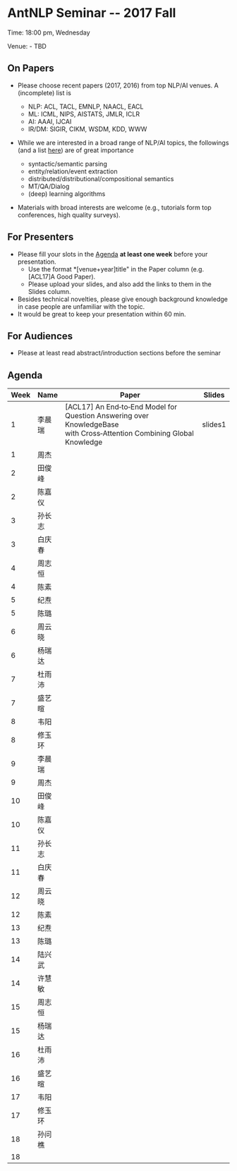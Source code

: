 # AntNLP Seminar -- 2017 Fall

Time: 18:00 pm, Wednesday

Venue: - TBD

## On Papers
- Please choose recent papers (2017, 2016) from top NLP/AI venues. A (incomplete) list is
  - NLP: ACL, TACL, EMNLP, NAACL, EACL  
  - ML:  ICML, NIPS, AISTATS, JMLR, ICLR  
  - AI:  AAAI, IJCAI  
  - IR/DM: SIGIR, CIKM, WSDM, KDD, WWW  
- While we are interested in a broad range of NLP/AI topics, the followings 
(and a list [here](https://slack-files.com/T22T1UP8Q-F726RJERH-9a39cc3d9a)) are of great importance
  - syntactic/semantic parsing  
  - entity/relation/event extraction  
  - distributed/distributional/compositional semantics
  - MT/QA/Dialog  
  - (deep) learning algorithms  

- Materials with broad interests are welcome (e.g., tutorials form top conferences, high quality surveys).  

## For Presenters
- Please fill your slots in the [Agenda](Agenda) **at least one week** before your presentation.  
  - Use the format *[venue+year]title" in the Paper column (e.g. [ACL17]A Good Paper).   
  - Please upload your slides, and also add the links to them in the Slides column.  
- Besides technical novelties, please give enough background knowledge in case people are unfamiliar with the topic.    
- It would be great to keep your presentation within 60 min.   

## For Audiences   
- Please at least read abstract/introduction sections before the seminar  

## Agenda 

Week | Name | Paper | Slides
---- | ---- | ----- | ------
1    |李晨瑞 | [ACL17] An End‐to‐End Model for Question Answering over  KnowledgeBase </br> with Cross‐Attention Combining Global Knowledge | slides1
1    |周杰   |   | 
2    |田俊峰 |  |
2    |陈嘉仪 |  |
3    |孙长志 |  |
3    |白庆春 |  |
4    |周志恒 |  |
4    |陈素   |  |
5    |纪焘   |  |
5    |陈璐   |  |
6    |周云晓 |  |
6    |杨瑞达 |  |
7    |杜雨沛 |  |
7    |盛艺暄 |  |
8    |韦阳   |  |
8    |修玉环 |  |
9    |李晨瑞 |  |
9    |周杰   |   | 
10    |田俊峰 |  |
10    |陈嘉仪 |  |
11    |孙长志 |  |
11    |白庆春 |  |
12    |周云晓 |  |
12    |陈素   |  |
13    |纪焘   |  |
13    |陈璐   |  |
14    |陆兴武 |  |
14    |许慧敏 |  |
15    |周志恒 |  |
15    |杨瑞达 |  |
16    |杜雨沛 |  |
16    |盛艺暄 |  |
17    |韦阳   |  |
17    |修玉环 |  |
18    |孙问樵 |  |
18    |       |  |











